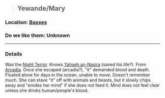 >## Yewande/Mary

### Location: [Basses](Notes/Locations/Basses.md)

### Do we like them: Unknown

***

### Details

Was the [Night Terror](Notes/Quests/Night%20Terror%20in%20Basses.md). Knows [Yahseh an-Nasira](Notes/Characters/NPCs/Yahseh%20an-Nasira.md) (saved his life?). From [Arcadia](../../Locations/Arcadia.md).
Once she escaped (arcadia?), "it" demanded blood and death. Floated alone for days in the ocean, unable to move. Doesn't remember much. She can stave "it" off with animals and beasts, but it slowly chips away and "erodes her mind" if she does not feed it. Mind does not feel clear unless she drinks human/people's blood. 